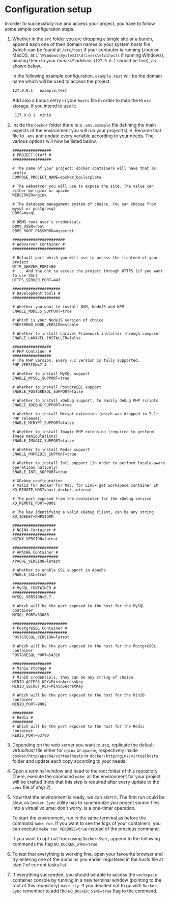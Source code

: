 # Configuration setup
In order to successfully run and access your project, you have to follow some simple configuration steps.

1. Whether in the `src` folder you are dropping a single site or a bunch, append each one of their domain names to your 
system *hosts* file (which can be found at `/etc/host` if your computer is running Linux or MacOS, at 
`C:\Windows\System32\drivers\etc\hosts` if running Windows), binding them to your _home IP address_ (`127.0.0.1` should 
be fine), as shown below.

    In the following example configuration, `example.test` will be the domain name which will be used to access the project.
    ```bash
    127.0.0.1	example.test
    ```   
   Add also a bonus entry in your `hosts` file in order to map the `Minio` storage, if you intend to use it:
   ```bash
    127.0.0.1  minio
   ```

2. Inside the `docker` folder there is a `.env.example` file defining the main aspects of the environment you will run 
your project(s) in. Rename that file to `.env` and update every variable according to your needs. The various options 
will now be listed below.

    ```dotenv
    #################
    # PROJECT Stuff #
    #################
   
    # The name of your project: docker containers will have that as prefix
    COMPOSE_PROJECT_NAME=docker_boilerplate 
   
    # The webserver you will use to expose the site. The value can either be nginx or apache 
    WEBSERVER=nginx
    
    # The database management system of choice. You can choose from mysql or postgresql
    DBMS=mysql
   
    # DBMS root user's credentials
    DBMS_USER=root
    DBMS_ROOT_PASSWORD=mysecret
    
    #######################
    # Webserver Container #
    #######################
   
    # Default port which you will use to access the frontend of your project
    HTTP_SERVER_PORT=80
    # ... And the one to access the project through HTTPS (if you want to use SSL)
    HTTPS_SERVER_PORT=443
    
    #####################
    # Development tools #
    #####################
   
    # Whether you want to install NVM, NodeJS and NPM 
    ENABLE_NODEJS_SUPPORT=true

    # Which is your NodeJS version of choice 
    PREFERRED_NODE_VERSION=stable
   
    # Whether to install Laravel Framework installer through composer 
    ENABLE_LARAVEL_INSTALLER=false
    
    #################
    # PHP Container #
    #################
    # The PHP version. Every 7.x version is fully supported. 
    PHP_VERSION=7.4
    
    # Whether to install MySQL support 
    ENABLE_MYSQL_SUPPORT=true

    # Whether to install PostgreSQL support 
    ENABLE_POSTGRESQL_SUPPORT=false

    # Whether to install xDebug support, to easily debug PHP scripts 
    ENABLE_XDEBUG_SUPPORT=true

    # Whether to install Mcrypt extension (which was dropped in 7.1+ PHP releases) 
    ENABLE_MCRYPT_SUPPORT=false
   
    # Whether to install Imagic PHP extension (required to perform image manipulations) 
    ENABLE_IMAGIC_SUPPORT=false

    # Whether to install Redis support 
    ENABLE_PHPREDIS_SUPPORT=true

    # Whether to install Intl support (in order to perform locale-aware operations natively) 
    ENABLE_INTL_SUPPORT=true
    
    # XDebug configuration
    # Valid for Docker for Mac; for Linux get workspace container IP
    XD_REMOTE_HOST=host.docker.internal
   
    # The port exposed from the containter for the xDebug service
    XD_REMOTE_PORT=9001
   
    # The key identifying a valid xDebug client, can be any string
    XD_IDEKEY=PHPSTORM
    
    ###################
    # NGINX Container #
    ###################
    NGINX_VERSION=latest
    
    ####################
    # APACHE Container #
    ####################
    APACHE_VERSION=latest
   
    # Whether to enable SSL support in Apache
    ENABLE_SSL=true
    
    ###################
    # MySQL CONTAINER #
    ###################
    MYSQL_VERSION=5.7

    # Which will be the port exposed to the host for the MySQL container
    MYSQL_PORT=33060
    
    ########################
    # PostgreSQL Container #
    ########################
    POSTGRESQL_VERSION=latest
   
    # Which will be the port exposed to the host for the PostgreSQL container
    POSTGRESQL_PORT=54320
    
    #################
    # Minio storage #
    #################
    # MinIO credentials, they can be any string of choice
    MINIO_ACCESS_KEY=MinioAccessKey
    MINIO_SECRET_KEY=MinioSecretKey

    # Which will be the port exposed to the host for the MinIO container
    MINIO_PORT=9002
    
    #########
    # Redis #
    #########
    # Which will be the port exposed to the host for the Redis container
    REDIS_PORT=63790
    ```

3. Depending on the web server you want to use, replicate the default _virtualhost_ file either for `nginx` or `apache`,
 respectively inside `docker/http/apache/virtualhosts` or `docker/http/nginx/virtualhosts` folder and update each copy 
 according to your needs.

4. Open a terminal window and head to the root folder of this repository. There, execute the command `make`: all the 
environment for your project will be crafted (note that this step is required after every update to the `.env` file of
 *step 2*)

5. Now that the environment is ready, we can start it. The first run could be slow, as `Docker Sync` utility has to 
synchronize you project source files into a virtual volume: don't worry, is a one-timer operation.
    
    To start the environment, run in the same terminal as before the command `make run`. If you want to see the logs of 
    your containers, you can execute `make run VERBOSE=true` instead of the previous command.  

    If you want to opt-out from using `Docker-Sync`, append to the following commands the flag `NO_DOCKER_SYNC=true` 

6. To test that everything is working fine, open your favourite browser and try entering one of the domains you earlier 
registered in the *hosts* file at *step 1* of current tasks list.

7. If everything succeeded, you should be able to access the `workspace` container console by running in a new terminal 
window (pointing to the root of this repository) `make tty`. If you decided not to go with `Docker-Sync` remember to add
the `NO_DOCKER_SYNC=true` flag to the command.
